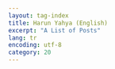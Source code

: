 ```yaml
---
layout: tag-index
title: Harun Yahya (English)
excerpt: "A List of Posts"
lang: tr
encoding: utf-8
category: 20
---
```

